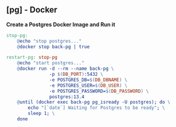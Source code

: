 ## [pg] - Docker

**Create a Postgres Docker Image and Run it**

```makefile
stop-pg:
	@echo "stop postgres..."
	@docker stop back-pg | true

restart-pg: stop-pg
	@echo "start postgres..."
	@docker run -d --rm --name back-pg \
				-p $(DB_PORT):5432 \
				-e POSTGRES_DB=$(DB_DBNAME) \
				-e POSTGRES_USER=$(DB_USER) \
				-e POSTGRES_PASSWORD=$(DB_PASSWORD) \
				postgres:13.4
	@until (docker exec back-pg pg_isready -U postgres); do \
		echo "[`date`] Waiting for Postgres to be ready"; \
		sleep 1; \
	done

```